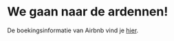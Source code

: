 # We gaan naar de ardennen!

De boekingsinformatie van Airbnb vind je [hier](https://github.com/witusj/ardennen/blob/master/Airbnb%20info.pdf).
